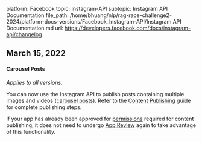 platform: Facebook
topic: Instagram-API
subtopic: Instagram API Documentation
file_path: /home/bhuang/nlp/rag-race-challenge2-2024/platform-docs-versions/Facebook_Instagram-API/Instagram API Documentation.md
url: https://developers.facebook.com/docs/instagram-api/changelog

## March 15, 2022

#### Carousel Posts

_Applies to all versions._

You can now use the Instagram API to publish posts containing multiple images and videos ([carousel posts](https://developers.facebook.com/docs/instagram-api/guides/content-publishing#carousel-posts)). Refer to the [Content Publishing](https://developers.facebook.com/docs/instagram-api/guides/content-publishing) guide for complete publishing steps.

If your app has already been approved for [permissions](https://developers.facebook.com/docs/instagram-api/guides/content-publishing#permissions) required for content publishing, it does not need to undergo [App Review](https://developers.facebook.com/docs/app-review) again to take advantage of this functionality.

[](#)